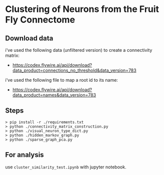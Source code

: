 # Clustering of Neurons from the Fruit Fly Connectome

## Download data

i've used the following data (unfiltered version) to create a connectivity matrix:

* https://codex.flywire.ai/api/download?data_product=connections_no_threshold&data_version=783

i've used the following file to map a root id to its name:

* https://codex.flywire.ai/api/download?data_product=names&data_version=783

## Steps

```
> pip install -r ./requirements.txt
> python ./connectivity_matrix_construction.py
> python ./visual_neuron_type_dict.py
> python ./hidden_markov_graph.py
> python ./sparse_graph_pca.py
```

## For analysis

use `cluster_similarity_test.ipynb` with jupyter notebook.